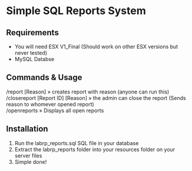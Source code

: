 # Simple SQL Reports System

## Requirements
* You will need ESX V1_Final (Should work on other ESX versions but never tested)
* MySQL Databse

## Commands & Usage
/report [Reason]                  » creates report with reason (anyone can run this)<br>
/closereport [Report ID] [Reason] » the admin can close the report (Sends reason to whomever opened report)<br> 
/openreports                      » Displays all open reports 
  
## Installation 
1) Run the labrp_reports.sql SQL file in your database
2) Extract the labrp_reports folder into your resources folder on your server files
3) Simple done!
